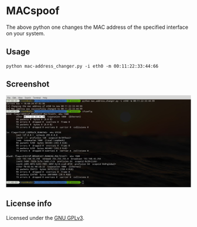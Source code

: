 # MACspoof

The above python one changes the MAC address of the specified interface on your system.

## Usage

```
python mac-address_changer.py -i eth0 -m 00:11:22:33:44:66
```

## Screenshot

<img src ="images/Sample.jpeg" >

## License info

Licensed under the [GNU GPLv3](LICENSE).



